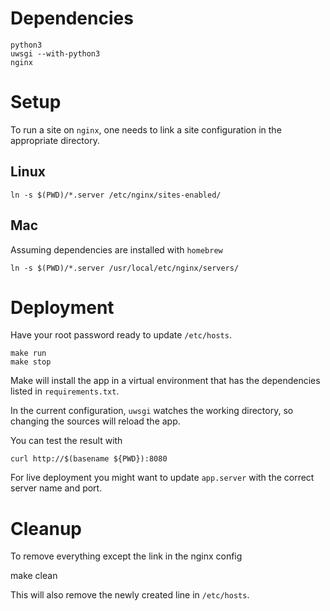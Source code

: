 # Dependencies

    python3
    uwsgi --with-python3
    nginx

# Setup

To run a site on `nginx`, one needs to link a site configuration in the appropriate directory.

## Linux

    ln -s $(PWD)/*.server /etc/nginx/sites-enabled/

## Mac

Assuming dependencies are installed with `homebrew`

    ln -s $(PWD)/*.server /usr/local/etc/nginx/servers/

# Deployment

Have your root password ready to update `/etc/hosts`.

    make run
    make stop

Make will install the app in a virtual environment that has the dependencies listed in `requirements.txt`.

In the current configuration, `uwsgi` watches the working directory, so changing the sources will reload the app.

You can test the result with

    curl http://$(basename ${PWD}):8080

For live deployment you might want to update `app.server` with the correct server name and port.

# Cleanup

To remove everything except the link in the nginx config

   make clean

This will also remove the newly created line in `/etc/hosts`.


